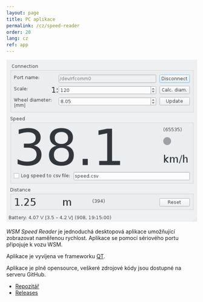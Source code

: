 ```yaml
---
layout: page
title: PC aplikace
permalink: /cz/speed-reader
order: 20
lang: cz
ref: app
---
```


![GUI aplikace WSM Speed Reader](/assets/img/speed_reader_screenshot.png)

*WSM Speed Reader* je jednoduchá desktopová aplikace umožňující zobrazovat
naměřenou rychlost. Aplikace se pomocí sériového portu připojuje k vozu WSM.

Aplikace je vyvíjena ve frameworku [QT](https://www.qt.io/).

Aplikace je plně opensource, veškeré zdrojové kódy jsou dostupné na serveru
GitHub.

 * [Repozitář](https://github.com/kmzbrnoI/wsm-speed-reader)
 * [Releases](https://github.com/kmzbrnoI/wsm-speed-reader/releases)
